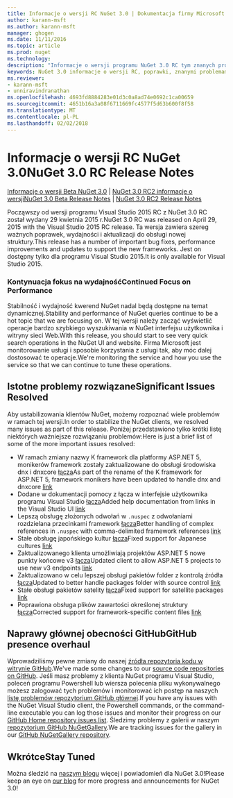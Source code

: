 ```yaml
---
title: Informacje o wersji RC NuGet 3.0 | Dokumentacja firmy Microsoft
author: karann-msft
ms.author: karann-msft
manager: ghogen
ms.date: 11/11/2016
ms.topic: article
ms.prod: nuget
ms.technology: 
description: "Informacje o wersji programu NuGet 3.0 RC tym znanych problemów, poprawki, dodatkowe funkcje i dcr."
keywords: NuGet 3.0 informacje o wersji RC, poprawki, znanymi problemami, nowe funkcje, dcr
ms.reviewer:
- karann-msft
- unniravindranathan
ms.openlocfilehash: 4693fd8884283e01d3c0a8ad74e0692c1ca00659
ms.sourcegitcommit: 4651b16a3a08f6711669fc4577f5d63b600f8f58
ms.translationtype: MT
ms.contentlocale: pl-PL
ms.lasthandoff: 02/02/2018
---
```

# <a name="nuget-30-rc-release-notes"></a><span data-ttu-id="b7f7c-104">Informacje o wersji RC NuGet 3.0</span><span class="sxs-lookup"><span data-stu-id="b7f7c-104">NuGet 3.0 RC Release Notes</span></span>

<span data-ttu-id="b7f7c-105">[Informacje o wersji Beta NuGet 3.0](../release-notes/nuget-3.0-beta.md) | [NuGet 3.0 RC2 informacje o wersji](../release-notes/nuget-3.0-RC2.md)</span><span class="sxs-lookup"><span data-stu-id="b7f7c-105">[NuGet 3.0 Beta Release Notes](../release-notes/nuget-3.0-beta.md) | [NuGet 3.0 RC2 Release Notes](../release-notes/nuget-3.0-RC2.md)</span></span>

<span data-ttu-id="b7f7c-106">Począwszy od wersji programu Visual Studio 2015 RC z NuGet 3.0 RC został wydany 29 kwietnia 2015 r.</span><span class="sxs-lookup"><span data-stu-id="b7f7c-106">NuGet 3.0 RC was released on April 29, 2015 with the Visual Studio 2015 RC release.</span></span> <span data-ttu-id="b7f7c-107">Ta wersja zawiera szereg ważnych poprawek, wydajności i aktualizacji do obsługi nowej struktury.</span><span class="sxs-lookup"><span data-stu-id="b7f7c-107">This release has a number of important bug fixes, performance improvements and updates to support the new frameworks.</span></span>  <span data-ttu-id="b7f7c-108">Jest on dostępny tylko dla programu Visual Studio 2015.</span><span class="sxs-lookup"><span data-stu-id="b7f7c-108">It is only available for Visual Studio 2015.</span></span>

### <a name="continued-focus-on-performance"></a><span data-ttu-id="b7f7c-109">Kontynuacja fokus na wydajność</span><span class="sxs-lookup"><span data-stu-id="b7f7c-109">Continued Focus on Performance</span></span>

<span data-ttu-id="b7f7c-110">Stabilność i wydajność kwerend NuGet nadal będą dostępne na temat dynamicznej.</span><span class="sxs-lookup"><span data-stu-id="b7f7c-110">Stability and performance of NuGet queries continue to be a hot topic that we are focusing on.</span></span>  <span data-ttu-id="b7f7c-111">W tej wersji należy zacząć wyświetlić operacje bardzo szybkiego wyszukiwania w NuGet interfejsu użytkownika i witryny sieci Web.</span><span class="sxs-lookup"><span data-stu-id="b7f7c-111">With this release, you should start to see very quick search operations in the NuGet UI and website.</span></span>  <span data-ttu-id="b7f7c-112">Firma Microsoft jest monitorowanie usługi i sposobie korzystania z usługi tak, aby móc dalej dostosować te operacje.</span><span class="sxs-lookup"><span data-stu-id="b7f7c-112">We're monitoring the service and how you use the service so that we can continue to tune these operations.</span></span>

## <a name="significant-issues-resolved"></a><span data-ttu-id="b7f7c-113">Istotne problemy rozwiązane</span><span class="sxs-lookup"><span data-stu-id="b7f7c-113">Significant Issues Resolved</span></span>

<span data-ttu-id="b7f7c-114">Aby ustabilizowania klientów NuGet, możemy rozpoznać wiele problemów w ramach tej wersji.</span><span class="sxs-lookup"><span data-stu-id="b7f7c-114">In order to stabilize the NuGet clients, we resolved many issues as part of this release.</span></span>  <span data-ttu-id="b7f7c-115">Poniżej przedstawiono tylko krótki listę niektórych ważniejsze rozwiązaniu problemów:</span><span class="sxs-lookup"><span data-stu-id="b7f7c-115">Here is just a brief list of some of the more important issues resolved:</span></span>

* <span data-ttu-id="b7f7c-116">W ramach zmiany nazwy K framework dla platformy ASP.NET 5, monikerów framework zostały zaktualizowane do obsługi środowiska dnx i dnxcore [łącza](https://github.com/NuGet/Home/issues/215)</span><span class="sxs-lookup"><span data-stu-id="b7f7c-116">As part of the rename of the K framework for ASP.NET 5, framework monikers have been updated to handle dnx and dnxcore [link](https://github.com/NuGet/Home/issues/215)</span></span>
* <span data-ttu-id="b7f7c-117">Dodane w dokumentacji pomocy z łącza w interfejsie użytkownika programu Visual Studio [łącza](https://github.com/NuGet/Home/issues/232)</span><span class="sxs-lookup"><span data-stu-id="b7f7c-117">Added help documentation from links in the Visual Studio UI [link](https://github.com/NuGet/Home/issues/232)</span></span>
* <span data-ttu-id="b7f7c-118">Lepszą obsługę złożonych odwołań w `.nuspec` z odwołaniami rozdzielana przecinkami framework [łącza](https://github.com/NuGet/Home/issues/276)</span><span class="sxs-lookup"><span data-stu-id="b7f7c-118">Better handling of complex references in `.nuspec` with comma-delimited framework references [link](https://github.com/NuGet/Home/issues/276)</span></span>
* <span data-ttu-id="b7f7c-119">Stałe obsługę japońskiego kultur [łącza](https://github.com/NuGet/Home/issues/253)</span><span class="sxs-lookup"><span data-stu-id="b7f7c-119">Fixed support for Japanese cultures [link](https://github.com/NuGet/Home/issues/253)</span></span>
* <span data-ttu-id="b7f7c-120">Zaktualizowanego klienta umożliwiają projektów ASP.NET 5 nowe punkty końcowe v3 [łącza](https://github.com/NuGet/Home/issues/219)</span><span class="sxs-lookup"><span data-stu-id="b7f7c-120">Updated client to allow ASP.NET 5 projects to use new v3 endpoints [link](https://github.com/NuGet/Home/issues/219)</span></span>
* <span data-ttu-id="b7f7c-121">Zaktualizowano w celu lepszej obsługi pakietów folder z kontrolą źródła [łącza](https://github.com/NuGet/Home/issues/56)</span><span class="sxs-lookup"><span data-stu-id="b7f7c-121">Updated to better handle packages folder with source control [link](https://github.com/NuGet/Home/issues/56)</span></span>
* <span data-ttu-id="b7f7c-122">Stałe obsługi pakietów satelity [łącza](https://github.com/NuGet/Home/issues/17)</span><span class="sxs-lookup"><span data-stu-id="b7f7c-122">Fixed support for satellite packages [link](https://github.com/NuGet/Home/issues/17)</span></span>
* <span data-ttu-id="b7f7c-123">Poprawiona obsługa plików zawartości określonej struktury [łącza](https://github.com/NuGet/Home/issues/18)</span><span class="sxs-lookup"><span data-stu-id="b7f7c-123">Corrected support for framework-specific content files [link](https://github.com/NuGet/Home/issues/18)</span></span>

## <a name="github-presence-overhaul"></a><span data-ttu-id="b7f7c-124">Naprawy głównej obecności GitHub</span><span class="sxs-lookup"><span data-stu-id="b7f7c-124">GitHub presence overhaul</span></span>

<span data-ttu-id="b7f7c-125">Wprowadziliśmy pewne zmiany do naszej [źródła repozytoria kodu w witrynie GitHub](http://github.com/nuget/home).</span><span class="sxs-lookup"><span data-stu-id="b7f7c-125">We've made some changes to our [source code repositories on GitHub](http://github.com/nuget/home).</span></span>  <span data-ttu-id="b7f7c-126">Jeśli masz problemy z klienta NuGet programu Visual Studio, poleceń programu Powershell lub wiersza polecenia pliku wykonywalnego możesz zalogować tych problemów i monitorować ich postęp na naszych [listę problemów repozytorium GitHub głównej](http://github.com/nuget/home/issues).</span><span class="sxs-lookup"><span data-stu-id="b7f7c-126">If you have any issues with the NuGet Visual Studio client, the Powershell commands, or the command-line executable you can log those issues and monitor their progress on our [GitHub Home repository issues list](http://github.com/nuget/home/issues).</span></span>  <span data-ttu-id="b7f7c-127">Śledzimy problemy z galerii w naszym [repozytorium GitHub NuGetGallery](http://github.com/nuget/NuGetGallery/issues).</span><span class="sxs-lookup"><span data-stu-id="b7f7c-127">We are tracking issues for the gallery in our [GitHub NuGetGallery repository](http://github.com/nuget/NuGetGallery/issues).</span></span>


## <a name="stay-tuned"></a><span data-ttu-id="b7f7c-128">Wkrótce</span><span class="sxs-lookup"><span data-stu-id="b7f7c-128">Stay Tuned</span></span>

<span data-ttu-id="b7f7c-129">Można śledzić na [naszym blogu](http://blog.nuget.org) więcej i powiadomień dla NuGet 3.0!</span><span class="sxs-lookup"><span data-stu-id="b7f7c-129">Please keep an eye on [our blog](http://blog.nuget.org) for more progress and announcements for NuGet 3.0!</span></span>